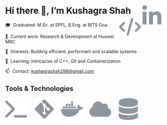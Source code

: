 <h1>
Hi there 👋, I’m Kushagra Shah
<a href="https://www.linkedin.com/in/kushagrashah298">
    <img align="right" alt="linkedin" src="./assets/linkedin.svg">
</a>
&nbsp;&nbsp;&nbsp;
<a href="https://kushagrashah.github.io/">
    <img align="right" alt="website" src="./assets/dev.svg">
</a>
</h1>

🎓&nbsp; Graduated: M.Sc. at EPFL, B.Eng. at BITS Goa

💼&nbsp; Current work: Research & Development at Huawei MRC

👀&nbsp; Interests: Building efficient, performant and scalable systems

🌱&nbsp; Learning: Intricacies of C++, Git and Containerization

📫&nbsp; Contact: kushagrashah298@gmail.com

## Tools & Technologies

![shell](./assets/shell.svg)
&nbsp;&nbsp;&nbsp;
![git](./assets/git.svg)
&nbsp;&nbsp;&nbsp;
![docker](./assets/docker.svg)
&nbsp;&nbsp;&nbsp;
![cloud](./assets/cloud.svg)
&nbsp;&nbsp;&nbsp;
![database](./assets/database.svg)
